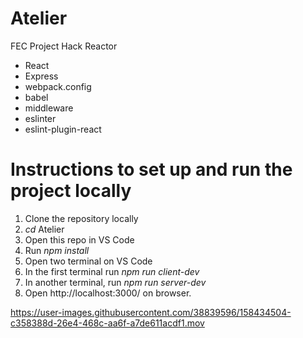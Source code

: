 # Atelier
FEC Project Hack Reactor


- React
- Express
- webpack.config
- babel
- middleware
- eslinter
- eslint-plugin-react

# Instructions to set up and run the project locally

1. Clone the repository locally
2. *cd* Atelier
3. Open this repo in VS Code
4. Run *npm install*
5. Open two terminal on VS Code
6. In the first terminal run *npm run client-dev*
7. In another terminal, run *npm run server-dev*
8. Open http://localhost:3000/ on browser.


https://user-images.githubusercontent.com/38839596/158434504-c358388d-26e4-468c-aa6f-a7de611acdf1.mov

